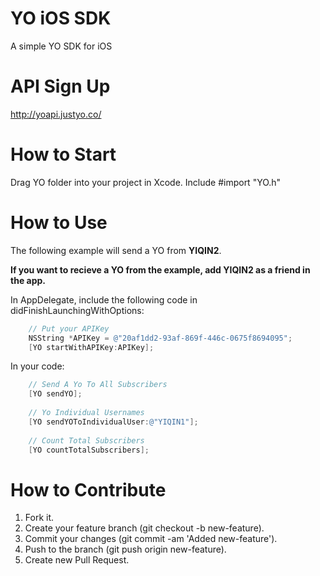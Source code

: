 YO iOS SDK
======

A simple YO SDK for iOS

API Sign Up
======
http://yoapi.justyo.co/

How to Start
======
Drag YO folder into your project in Xcode. Include #import "YO.h"


How to Use
======
The following example will send a YO from **YIQIN2**. 

**If you want to recieve a YO from the example, add YIQIN2 as a friend in the app.**

In AppDelegate, include the following code in didFinishLaunchingWithOptions:
```Objective-C
    // Put your APIKey
    NSString *APIKey = @"20af1dd2-93af-869f-446c-0675f8694095";
    [YO startWithAPIKey:APIKey];
```

In your code:
```Objective-C
    // Send A Yo To All Subscribers
    [YO sendYO];
    
    // Yo Individual Usernames
    [YO sendYOToIndividualUser:@"YIQIN1"];
    
    // Count Total Subscribers
    [YO countTotalSubscribers];
```

How to Contribute
======
1. Fork it.
2. Create your feature branch (git checkout -b new-feature).
3. Commit your changes (git commit -am 'Added new-feature').
4. Push to the branch (git push origin new-feature).
5. Create new Pull Request.

